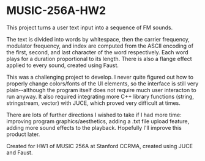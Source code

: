 # MUSIC-256A-HW2

This project turns a user text input into a sequence of FM sounds.

The text is divided into words by whitespace, then the carrier frequency, modulator frequency, and index are computed from the ASCII encoding of the first, second, and last character of the word respectively. Each word plays for a duration proportional to its length. There is also a flange effect applied to every sound, created using Faust.

This was a challenging project to develop. I never quite figured out how to properly change colors/fonts of the UI elements, so the interface is still very plain--although the program itself does not require much user interacton to run anyway. It also required integrating more C++ library functions (string, stringstream, vector) with JUCE, which proved very difficult at times.

There are lots of further directions I wished to take if I had more time: improving program graphics/aesthetics, adding a .txt file upload feature, adding more sound effects to the playback. Hopefully I'll improve this product later.

Created for HW1 of MUSIC 256A at Stanford CCRMA, created using JUCE and Faust.
